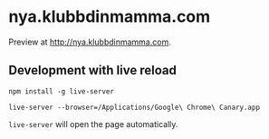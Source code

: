 # nya.klubbdinmamma.com

Preview at http://nya.klubbdinmamma.com.

## Development with live reload

    npm install -g live-server

    live-server --browser=/Applications/Google\ Chrome\ Canary.app

`live-server` will open the page automatically.
